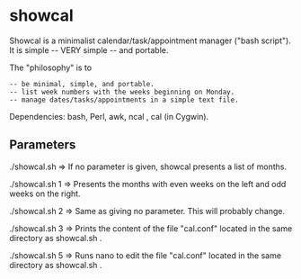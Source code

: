 # showcal
Showcal is a minimalist calendar/task/appointment manager ("bash script").  It is simple -- VERY simple -- and portable. 

The "philosophy" is to 

    -- be minimal, simple, and portable.
    -- list week numbers with the weeks beginning on Monday. 
    -- manage dates/tasks/appointments in a simple text file.

Dependencies: bash, Perl, awk, ncal , cal (in Cygwin).

## Parameters

./showcal.sh  => If no parameter is given, showcal presents a list of months.

./showcal.sh 1 => Presents the months with even weeks on the left and odd weeks on the right.

./showcal.sh 2 => Same as giving no parameter. This will probably change.

./showcal.sh 3 => Prints the content of the file "cal.conf" located in the same directory as showcal.sh . 

./showcal.sh 5 => Runs nano to edit the file "cal.conf" located in the same directory as showcal.sh . 



